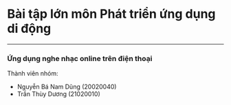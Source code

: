 # Bài tập lớn môn Phát triển ứng dụng di động
***
### Ứng dụng nghe nhạc online trên điện thoại
Thành viên nhóm:
- Nguyễn Bá Nam Dũng (20020040)
- Trần Thùy Dương (21020010)
